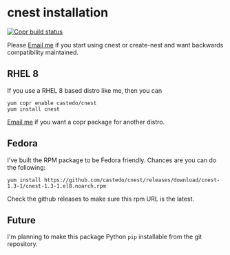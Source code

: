 cnest installation
==================

[![Copr build status](https://copr.fedorainfracloud.org/coprs/castedo/cnest/package/cnest/status_image/last_build.png)
](https://copr.fedorainfracloud.org/coprs/castedo/cnest/package/cnest/)

Please [Email me](mailto:castedo@castedo.com) if you start using cnest or
create-nest and want backwards compatibility maintained.


RHEL 8
------

If you use a RHEL 8 based distro like me, then you can

```
yum copr enable castedo/cnest
yum install cnest
```
[Email me](mailto:castedo@castedo.com) if you want a copr package for another distro.


Fedora
------

I've built the RPM package to be Fedora friendly.
Chances are you can do the following:
```
yum install https://github.com/castedo/cnest/releases/download/cnest-1.3-1/cnest-1.3-1.el8.noarch.rpm
```
Check the github releases to make sure this rpm URL is the latest.


Future
------

I'm planning to make this package Python `pip` installable from the git repository.

